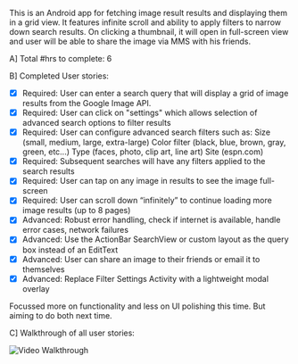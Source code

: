 This is an Android app for fetching image result results and displaying them in a grid view. It features infinite scroll and ability to apply filters to narrow down search results. On clicking a thumbnail, it will open in full-screen view and user will be able to share the image via MMS with his friends.

A] Total #hrs to complete: 6

B]  Completed User stories:
 * [x] Required: User can enter a search query that will display a grid of image results from the Google Image API.
 * [x] Required: User can click on "settings" which allows selection of advanced search options to filter results
 * [x] Required: User can configure advanced search filters such as:
     Size (small, medium, large, extra-large)
     Color filter (black, blue, brown, gray, green, etc...)
     Type (faces, photo, clip art, line art)
     Site (espn.com)
 * [x] Required: Subsequent searches will have any filters applied to the search results
 * [x] Required: User can tap on any image in results to see the image full-screen
 * [x] Required: User can scroll down “infinitely” to continue loading more image results (up to 8 pages)
 * [x] Advanced: Robust error handling, check if internet is available, handle error cases, network failures
 * [x] Advanced: Use the ActionBar SearchView or custom layout as the query box instead of an EditText
 * [x] Advanced: User can share an image to their friends or email it to themselves
 * [x] Advanced: Replace Filter Settings Activity with a lightweight modal overlay
	
Focussed more on functionality and less on UI polishing this time. But aiming to do both next time.

C] Walkthrough of all user stories:

![Video Walkthrough](GridImageSearch_demo.gif)	

